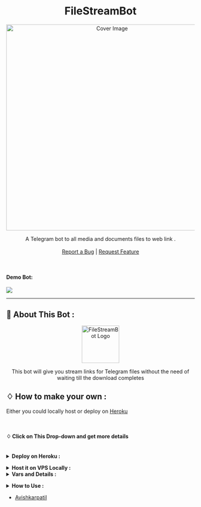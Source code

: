<h1 align="center">FileStreamBot</h1>
<p align="center">
  <a href="https://github.com/Avipatilpro/FileStreamBot">
    <img src="https://socialify.git.ci/avipatilpro/FileStreamBot/image?description=1&descriptionEditable=Telegram%20File%20to%20Link%20Fastest%20Bot%20%2C%20also%20used%20for%20Movies%20streaming%20Generate%20Direct%20Links&font=KoHo&forks=1&logo=https%3A%2F%2Fi.ibb.co%2FZJzJ9Hq%2Flink-3x.png&pattern=Brick%20Wall&stargazers=1&theme=Dark" alt="Cover Image" width="550">
  </a>
  
  <p align="center">
    A Telegram bot to all media and documents files to web link .
    <br />
   </strong></a>
    <br />
    <a href="https://github.com/Avipatilpro/FileStreamBot/issues">Report a Bug</a>
    |
    <a href="https://github.com/Avipatilpro/FileStreamBot/issues">Request Feature</a>
  </p>
</p>

<br>

#### Demo Bot:  
<a href="https://telegram.me/FxStreamBot"><img src="https://img.shields.io/badge/Demo-Telegram%20Bot-blue.svg?logo=telegram"></a>

<hr>



## 🍁 About This Bot :

<p align="center">
    <a href="https://github.com/Avipatilpro/FileStreamBot">
        <img src="https://i.ibb.co/ZJzJ9Hq/link-3x.png" height="100" width="100" alt="FileStreamBot Logo">
    </a>
</p>
<p align='center'>
    This bot will give you stream links for Telegram files without the need of waiting till the download completes
</p>


## ♢ How to make your own :

Either you could locally host or deploy on [Heroku](https://heroku.com)

<br>

#### ♢ Click on This Drop-down and get more details

<br>
<details>
  <summary><b>Deploy on Heroku :</b></summary>


1. Fork This Repo
2. Click on Deploy Easily

<h4> So Follow Above Steps 👆 and then also deply other wise not work</h4>

Press the below button to Fast deploy on Heroku

[![Deploy](https://www.herokucdn.com/deploy/button.svg)](https://heroku.com/deploy?template=https://github.com/hagadmansa/FileStreamBot)

then goto the <a href="#mandatory-vars">variables tab</a> for more info on setting up environmental variables. </details>


<details>
  <summary><b>Host it on VPS Locally :</b></summary>


```py
git clone https://github.com/avipatilpro/FileStreamBot
cd FileStreamBot
virtualenv -p /usr/bin/python3 venv
. ./venv/bin/activate
pip install -r requirements.txt
python3 -m WebStreamer
```

and to stop the whole bot,
 do <kbd>CTRL</kbd>+<kbd>C</kbd>

Setting up things

If you're on Heroku, just add these in the Environmental Variables
or if you're Locally hosting, create a file named `.env` in the root directory and add all the variables there.
An example of `.env` file:

```py
API_ID=12345
API_HASH=esx576f8738x883f3sfzx83
BOT_TOKEN=55838383:yourtbottokenhere
BIN_CHANNEL=-100
PORT=8080
FQDN=your_server_ip
OWNER_ID=your_user_id
DATABASE_URL=mongodb_uri
```
  </details>

<details>
  <summary><b>Vars and Details :</b></summary>

`API_ID` : Goto [my.telegram.org](https://my.telegram.org) to obtain this.

`API_HASH` : Goto [my.telegram.org](https://my.telegram.org) to obtain this.

`BOT_TOKEN` : Get the bot token from [@BotFather](https://telegram.dog/BotFather)

`BIN_CHANNEL` : Create a new channel (private/public), add [@missrose_bot](https://telegram.dog/MissRose_bot) as admin to the channel and type /id. Now copy paste the ID into this field.

`OWNER_ID` : Your Telegram User ID

`DATABASE_URL` : MongoDB URI for saving User IDs when they first Start the Bot. We will use that for Broadcasting to them. I will try to add more features related with Database. If you need help to get the URI you can ask in [Me Telegram](https://t.me/Avishkarpatil).

 Option Vars

`UPDATES_CHANNEL` : Put a Public Channel Username, so every user have to Join that channel to use the bot. Must add bot to channel as Admin to work properly.

`BANNED_CHANNELS` : Put IDs of Banned Channels where bot will not work. You can add multiple IDs & separate with <kbd>Space</kbd>.

`SLEEP_THRESHOLD` : Set a sleep threshold for flood wait exceptions happening globally in this telegram bot instance, below which any request that raises a flood wait will be automatically invoked again after sleeping for the required amount of time. Flood wait exceptions requiring higher waiting times will be raised. Defaults to 60 seconds.

`WORKERS` : Number of maximum concurrent workers for handling incoming updates. Defaults to `3`

`PORT` : The port that you want your webapp to be listened to. Defaults to `8080`

`WEB_SERVER_BIND_ADDRESS` : Your server bind adress. Defauls to `0.0.0.0`

`NO_PORT` : If you don't want your port to be displayed. You should point your `PORT` to `80` (http) or `443` (https) for the links to work. Ignore this if you're on Heroku.

`FQDN` :  A Fully Qualified Domain Name if present. Defaults to `WEB_SERVER_BIND_ADDRESS` </details>

<details>
  <summary><b>How to Use :</b></summary>

:warning: **Before using the  bot, don't forget to add the bot to the `BIN_CHANNEL` as an Admin**
 
`/start` : To check if the bot is alive or not.

To get an instant stream link, just forward any media to the bot and boom, its fast af.

### Channel Support
Bot also Supported with Channels. Just add bot Channel as Admin. If any new file comes in Channel it will edit it with **Get Download Link** Button. </details>


- [Avishkarpatil](https://telegram.me/Avishkarpatil)
